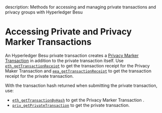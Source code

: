 description: Methods for accessing and managing private transactions and privacy groups with Hyperledger Besu
<!--- END of page meta data -->

# Accessing Private and Privacy Marker Transactions 

An Hyperledger Besu private transaction creates a [Privacy Marker Transaction](../../Concepts/Privacy/Private-Transaction-Processing.md) in addition to the private transaction itself. 
Use [`eth_getTransactionReceipt`](../../Reference/API-Methods.md#eth_gettransactionreceipt) to 
get the transaction receipt for the Privacy Maker Transaction and [`eea_getTransactionReceipt`](../../Reference/API-Methods.md#eea_gettransactionreceipt) 
to get the transaction receipt for the private transaction. 

With the transaction hash returned when submitting the private transaction, use: 

* [`eth_getTransactionByHash`](../../Reference/API-Methods.md#eth_gettransactionbyhash) to 
get the Privacy Marker Transaction . 
* [`priv_getPrivateTransaction`](../../Reference/API-Methods.md#priv_getprivatetransaction) 
to get the private transaction. 
